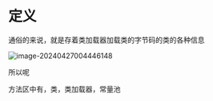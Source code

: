 # 定义

通俗的来说，就是存着类加载器加载类的字节码的类的各种信息





![image-20240427004446148](../../../../AppData/Roaming/Typora/typora-user-images/image-20240427004446148.png)

所以呢

方法区中有，类，类加载器，常量池